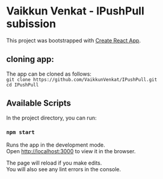 # Vaikkun Venkat - IPushPull subission

This project was bootstrapped with [Create React App](https://github.com/facebook/create-react-app).

## cloning app:

The app can be cloned as follows:\
`git clone https://github.com/VaikkunVenkat/IPushPull.git`\
`cd IPushPull`

## Available Scripts

In the project directory, you can run:

### `npm start`

Runs the app in the development mode.\
Open [http://localhost:3000](http://localhost:3000) to view it in the browser.

The page will reload if you make edits.\
You will also see any lint errors in the console.


